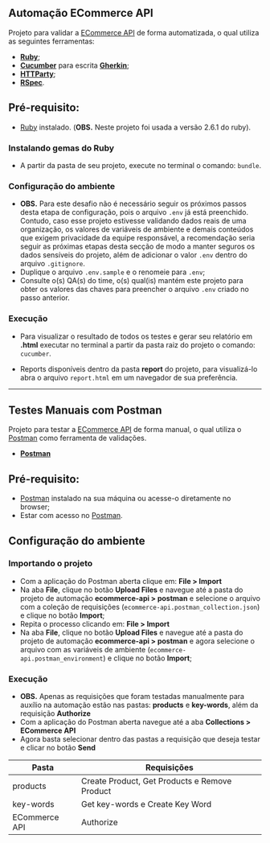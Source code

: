 ## Automação ECommerce API

  Projeto para validar a [ECommerce API](https://ninjabay-rodolfo-trugillo.herokuapp.com/api/docs/index.html) de forma automatizada, o qual utiliza as seguintes ferramentas:

  - **[Ruby](https://www.ruby-lang.org/en/)**;
  - **[Cucumber](https://cucumber.io)** para escrita **[Gherkin](https://cucumber.io/docs/gherkin/reference/)**;
  - **[HTTParty](https://github.com/jnunemaker/httparty)**;
  - **[RSpec](https://github.com/rspec/rspec)**.

## Pré-requisito: 

  - [Ruby](https://www.digitalocean.com/community/tutorials/how-to-install-ruby-on-rails-with-rbenv-on-ubuntu-18-04-pt) instalado. (**OBS.** Neste projeto foi usada a versão 2.6.1 do ruby).

### Instalando gemas do Ruby

  - A partir da pasta de seu projeto, execute no terminal o comando: `bundle`.

### Configuração do ambiente

  - **OBS.** Para este desafio não é necessário seguir os próximos passos desta etapa de configuração, pois o arquivo `.env` já está preenchido. Contudo, caso esse projeto estivesse validando dados reais de uma organização, os valores de variáveis de ambiente e demais conteúdos que exigem privacidade da equipe responsável, a recomendação seria seguir as próximas etapas desta secção de modo a manter seguros os dados sensíveis do projeto, além de adicionar o valor `.env` dentro do arquivo `.gitignore`.
  - Duplique o arquivo `.env.sample` e o renomeie para `.env`;
  - Consulte o(s) QA(s) do time, o(s) qual(is) mantém este projeto para obter os valores das chaves para preencher o arquivo `.env` criado no passo anterior.

### Execução

  - Para visualizar o resultado de todos os testes e gerar seu relatório em **.html** executar no terminal a partir da pasta raiz do projeto o comando: `cucumber`.

  - Reports disponíveis dentro da pasta **report** do projeto, para visualizá-lo abra o arquivo `report.html` em um navegador de sua preferência.

---

## Testes Manuais com Postman

  Projeto para testar a [ECommerce API](https://ninjabay-rodolfo-trugillo.herokuapp.com/api/docs/index.html) de forma manual, o qual utiliza o [Postman](https://www.postman.com) como ferramenta de validações.

  - **[Postman](https://www.postman.com/downloads)**

## Pré-requisito: 

  - [Postman](https://www.postman.com/downloads) instalado na sua máquina ou acesse-o diretamente no browser;
  - Estar com acesso no [Postman](https://identity.getpostman.com/login).

## Configuração do ambiente

### Importando o projeto

  - Com a aplicação do Postman aberta clique em: **File > Import**
  - Na aba **File**, clique no botão **Upload Files** e navegue até a pasta do projeto de automação **ecommerce-api > postman** e selecione o arquivo com a coleção de requisições (`ecommerce-api.postman_collection.json`) e clique no botão **Import**;
  - Repita o processo clicando em: **File > Import**
  - Na aba **File**, clique no botão **Upload Files** e navegue até a pasta do projeto de automação **ecommerce-api > postman** e agora selecione o arquivo com as variáveis de ambiente (`ecommerce-api.postman_environment`) e clique no botão **Import**;

### Execução

  - **OBS.** Apenas as requisições que foram testadas manualmente para auxílio na automação estão nas pastas: **products** e **key-words**, além da requisição **Authorize**
  - Com a aplicação do Postman aberta navegue até a aba **Collections > ECommerce API**
  - Agora basta selecionar dentro das pastas a requisição que deseja testar e clicar no botão **Send**

  Pasta         | Requisições
  ---------     | ------
  products      | Create Product, Get Products e Remove Product
  key-words     | Get key-words e Create Key Word
  ECommerce API | Authorize